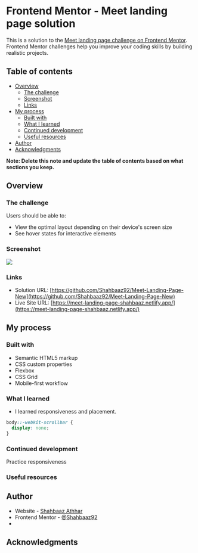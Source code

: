# Frontend Mentor - Meet landing page solution

This is a solution to the [Meet landing page challenge on Frontend Mentor](https://www.frontendmentor.io/challenges/meet-landing-page-rbTDS6OUR). Frontend Mentor challenges help you improve your coding skills by building realistic projects. 

## Table of contents

- [Overview](#overview)
  - [The challenge](#the-challenge)
  - [Screenshot](#screenshot)
  - [Links](#links)
- [My process](#my-process)
  - [Built with](#built-with)
  - [What I learned](#what-i-learned)
  - [Continued development](#continued-development)
  - [Useful resources](#useful-resources)
- [Author](#author)
- [Acknowledgments](#acknowledgments)

**Note: Delete this note and update the table of contents based on what sections you keep.**

## Overview

### The challenge

Users should be able to:

- View the optimal layout depending on their device's screen size
- See hover states for interactive elements

### Screenshot

![](screenshot.png)



### Links

- Solution URL: [https://github.com/Shahbaaz92/Meet-Landing-Page-New](https://github.com/Shahbaaz92/Meet-Landing-Page-New)
- Live Site URL: [https://meet-landing-page-shahbaaz.netlify.app/](https://meet-landing-page-shahbaaz.netlify.app/)

## My process

### Built with

- Semantic HTML5 markup
- CSS custom properties
- Flexbox
- CSS Grid
- Mobile-first workflow

### What I learned
- I learned responsiveness and placement.


```css
body::-webkit-scrollbar {
  display: none;
}
```


### Continued development

Practice responsiveness
### Useful resources



## Author

- Website - [Shahbaaz Athhar](https://app.netlify.com/teams/shahbaaz92/sites)
- Frontend Mentor - [@Shahbaaz92](https://www.frontendmentor.io/profile/Shahbaaz92)
- 


## Acknowledgments


